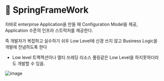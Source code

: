 

# :leaves: SpringFrameWork

자바로 enterpirse Application을 만들 때 Configuration Model을 제공, Application 수준의 인프라 스트럭처를 제공한다.

즉 개발자가 복잡하고 실수하기 쉬우 Low Level에 신경 쓰지 않고 Business Logic을 개발에 전념하도록 한다

- Low level 트랙젝션이나 멀티 쓰레딩 리소스 풀링같은 Low Level을 하지못하더라도 개발할 수 있음.

![image](https://github.com/SeokJuGo/SeokJuGo/assets/116260619/ad61351c-d89e-4c23-9151-5fd09f1ae578)


